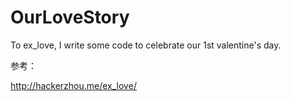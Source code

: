 # OurLoveStory
To ex_love,   I write some code to celebrate our 1st valentine's day.

参考：

http://hackerzhou.me/ex_love/


